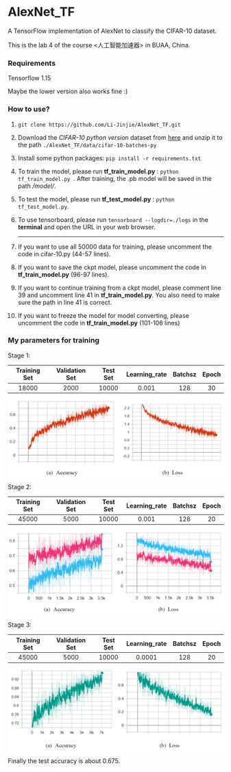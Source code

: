 # AlexNet_TF

 A TensorFlow implementation of AlexNet to classify the CIFAR-10 dataset.

This is the lab 4 of the course <人工智能加速器> in BUAA, China.

### Requirements

Tensorflow 1.15

Maybe the lower version also works fine :)

### How to use?

1. `git clone https://github.com/Li-Jinjie/AlexNet_TF.git`

2. Download the *CIFAR-10 python version* dataset from [here](https://www.cs.toronto.edu/~kriz/cifar.html) and unzip it to the path `./AlexNet_TF/data/cifar-10-batches-py`

3. Install some python packages: `pip install -r requirements.txt`

4. To train the model, please run **tf_train_model.py** : `python tf_train_model.py `. After training, the .pb model will be saved in the path */model/*.

5. To test the model, please run **tf_test_model.py** : `python tf_test_model.py`.

6. To use tensorboard, please run `tensorboard --logdir=./logs` in the **terminal** and open the URL in your web browser.

   ---

7. If you want to use all 50000 data for training, please uncomment the code in cifar-10.py (44-57 lines).

8. If you want to save the ckpt model, please uncomment the code in **tf_train_model.py** (96-97 lines).

9. If you want to continue training from a ckpt model, please comment line 39 and uncomment line 41 in **tf_train_model.py**. You also need to make sure the path in line 41 is correct.

10. If you want to freeze the model for model converting, please uncomment the code in **tf_train_model.py** (101-106 lines)

### My parameters for training

Stage 1:

| Training Set | Validation Set | Test Set | Learning_rate | Batchsz | Epoch |
| :----------: | :------------: | :------: | :-----------: | :-----: | :---: |
|    18000     |      2000      |  10000   |     0.001     |   128   |  30   |

![image-20210201112132481](README.assets/image-20210201112132481.png)

Stage 2:

| Training Set | Validation Set | Test Set | Learning_rate | Batchsz | Epoch |
| :----------: | :------------: | :------: | :-----------: | :-----: | :---: |
|    45000     |      5000      |  10000   |     0.001     |   128   |  20   |

![image-20210201112148026](README.assets/image-20210201112148026.png)

Stage 3:

| Training Set | Validation Set | Test Set | Learning_rate | Batchsz | Epoch |
| :----------: | :------------: | :------: | :-----------: | :-----: | :---: |
|    45000     |      5000      |  10000   |    0.0001     |   128   |  20   |

![image-20210201112206862](README.assets/image-20210201112206862.png)

Finally the test accuracy is about 0.675.

